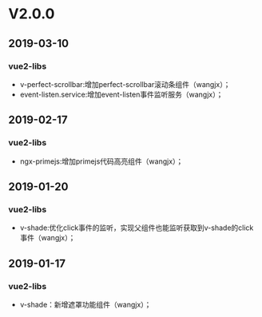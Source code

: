 # V2.0.0
## 2019-03-10
### vue2-libs
- v-perfect-scrollbar:增加perfect-scrollbar滚动条组件（wangjx）；
- event-listen.service:增加event-listen事件监听服务（wangjx）；

## 2019-02-17
### vue2-libs
- ngx-primejs:增加primejs代码高亮组件（wangjx）；

## 2019-01-20
### vue2-libs
- v-shade:优化click事件的监听，实现父组件也能监听获取到v-shade的click事件（wangjx）；

## 2019-01-17
### vue2-libs
- v-shade：新增遮罩功能组件（wangjx）；
